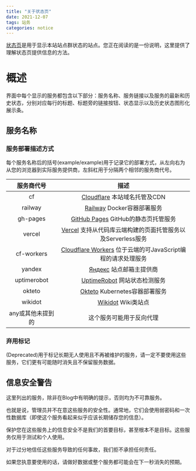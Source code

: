 ```yaml
---
title: "关于状态页"
date: 2021-12-07
tags: 站务
categories: notice
---
```

[状态页](https://status.lwd-temp.top/)是用于显示本站站点群状态的站点。您正在阅读的是一份说明，这里提供了理解状态页提供信息的方法。

# 概述

界面中每个显示的服务都包含以下部分：服务名称、服务链接以及服务的最新和历史状态，分别对应每行的标题、标题旁的链接按钮、状态显示以及历史状态图形化展示条。

## 服务名称

### 服务部署描述方式

每个服务名称后的括号(example/example)用于记录它的部署方式，从左向右为从您的浏览器到实际服务提供商，左斜杠用于分隔两个相邻的服务商代号。

|    服务商代号    |                                           描述                                           |
| :---------------: | :---------------------------------------------------------------------------------------: |
|        cf        |                 [Cloudflare](https://www.cloudflare.com/) 本站域名托管及CDN                 |
|      railway      |                      [Railway](https://railway.app/) Docker容器部署服务                      |
|     gh-pages     |               [GitHub Pages](https://pages.github.com/) GitHub的静态页托管服务               |
|      vercel      |      [Vercel](https://vercel.com/) 支持从代码库云端构建的页面托管服务以及Serverless服务      |
|    cf-workers    | [Cloudflare Workers](https://cloudflareworkers.com) 位于云端的可JavaScript编程的请求处理服务 |
|      yandex      |                     [Яндекс](https://yandex.ru/) 站点邮箱主提供商                     |
|    uptimerobot    |                   [UptimeRobot](https://uptimerobot.com/) 网站状态检测服务                   |
|      okteto      |                     [Okteto](https://okteto.com/) Kubernetes容器部署服务                     |
|      wikidot      |                        [Wikidot](https://www.wikidot.com/) Wiki类站点                        |
| any或其他未提到的 |                                 这个服务可能用于反向代理                                 |

### 弃用标记

(Deprecated)用于标记长期无人使用且不再被维护的服务，请一定不要使用这些服务，它们更有可能随时消失且不保留服务数据。

## 信息安全警告

这里列出的服务，除非在Blog中有明确的提示，否则均为不可靠服务。

也就是说，管理员并不在意这些服务的安全性。通常地，它们会使用弱密码和一次性数据库（即使这个服务看起来似乎应该长期储存您的信息）。

保护您在这些服务上的信息安全不是我们的首要目标，甚至根本不是目标。这些服务仅用于测试和个人使用。

对于过分地信任这些服务导致的任何事故，我们拒不承担任何责任。

如果您执意要使用的话，请做好数据或整个服务都可能会在下一秒消失的预期。
